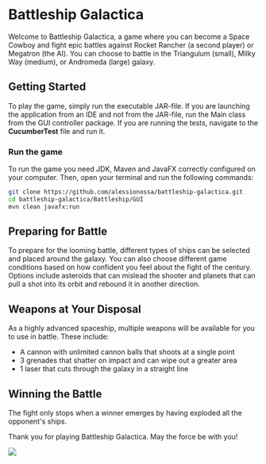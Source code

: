 # Battleship Galactica

Welcome to Battleship Galactica, a game where you can become a Space Cowboy and fight epic battles against Rocket Rancher (a second player) or Megatron (the AI). You can choose to battle in the Triangulum (small), Milky Way (medium), or Andromeda (large) galaxy.

## Getting Started
To play the game, simply run the executable JAR-file. If you are launching the application from an IDE and not from the JAR-file, run the Main class from the GUI controller package. If you are running the tests, navigate to the  **CucumberTest** file and run it.

### Run the game
To run the game you need JDK, Maven and JavaFX correctly configured on your computer. Then, open your terminal and run the following commands:
```bash
git clone https://github.com/alessionossa/battleship-galactica.git
cd battleship-galactica/Battleship/GUI
mvn clean javafx:run
```

## Preparing for Battle
To prepare for the looming battle, different types of ships can be selected and placed around the galaxy. You can also choose different game conditions based on how confident you feel about the fight of the century. Options include asteroids that can mislead the shooter and planets that can pull a shot into its orbit and rebound it in another direction. 

## Weapons at Your Disposal
As a highly advanced spaceship, multiple weapons will be available for you to use in battle. These include:

- A cannon with unlimited cannon balls that shoots at a single point
- 3 grenades that shatter on impact and can wipe out a greater area
- 1 laser that cuts through the galaxy in a straight line


## Winning the Battle
The fight only stops when a winner emerges by having exploded all the opponent's ships. 

Thank you for playing Battleship Galactica. May the force be with you!

![](https://github.com/alessionossa/battleship-galactica/blob/main/Gif/Cat.gif)

